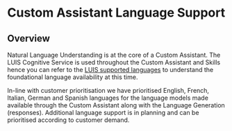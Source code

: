 # Custom Assistant Language Support

## Overview

Natural Language Understanding is at the core of a Custom Assistant. The LUIS Cognitive Service is used throughout the Custom Assistant and Skills hence you can refer to the [LUIS supported languages](https://docs.microsoft.com/en-us/azure/cognitive-services/luis/luis-supported-languages) to understand the foundational language availability at this time.

In-line with customer prioritisation we have prioritised English, French, Italian, German and Spanish languages for the language models made available through the Custom Assistant along with the Language Generation (responses). Additional language support is in planning and can be prioritised according to customer demand.